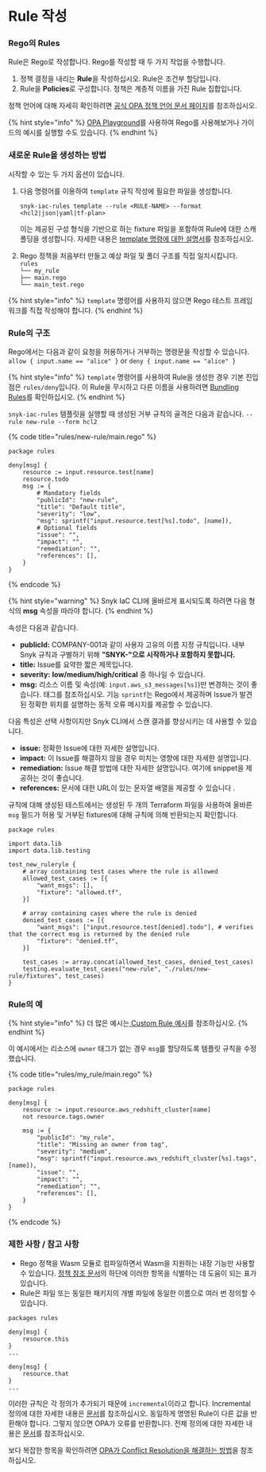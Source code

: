 # Rule 작성

### Rego의 Rules

Rule은 Rego로 작성합니다. Rego를 작성할 때 두 가지 작업을 수행합니다.

1. 정책 결정을 내리는 **Rule**을 작성하십시오. Rule은 조건부 할당입니다.
2. Rule을 **Policies**로 구성합니다. 정책은 계층적 이름을 가진 Rule 집합입니다.

정책 언어에 대해 자세히 확인하려면 [공식 OPA 정책 언어 문서 페이지](https://www.openpolicyagent.org/docs/latest/policy-language/)를 참조하십시오.

{% hint style="info" %}
[OPA Playground](https://play.openpolicyagent.org)를 사용하여 Rego를 사용해보거나 가이드의 예시를 실행할 수도 있습니다.
{% endhint %}

### 새로운 Rule을 생성하는 방법

시작할 수 있는 두 가지 옵션이 있습니다.

1.  다음 명령어를 이용하여 `template` 규칙 작성에 필요한 파일을 생성합니다.

    ```
    snyk-iac-rules template --rule <RULE-NAME> --format <hcl2|json|yaml|tf-plan>
    ```

    이는 제공된 구성 형식을 기반으로 하는 fixture 파일을 포함하여 Rule에 대한 스캐폴딩을 생성합니다. 자세한 내용은 [template 명령에 대한 설명서](https://docs.snyk.io/products/snyk-infrastructure-as-code/custom-rules/sdk-reference#template-options)를 참조하십시오.
2. Rego 정책을 처음부터 만들고 예상 파일 및 폴더 구조를 직접 일치시킵니다.\
   `rules`\
   `└── my_rule`\
   `├── main.rego`\
   `└── main_test.rego`

{% hint style="info" %}
`template` 명령어를 사용하지 않으면 Rego 테스트 프레임워크를 직접 작성해야 합니다.
{% endhint %}

### Rule의 구조

Rego에서는 다음과 같이 요청을 허용하거나 거부하는 명령문을 작성할 수 있습니다.\
`allow { input.name == "alice" }` or `deny { input.name == "alice" }`

{% hint style="info" %}
`template` 명령어를 사용하여 Rule을 생성한 경우 기본 진입점은 `rules/deny`입니다. 이 Rule을 무시하고 다른 이름을 사용하려면 [Bundling Rules](bundling-rules.md)를 확인하십시오.
{% endhint %}

`snyk-iac-rules` 템플릿을 실행할 때 생성된 거부 규칙의 골격은 다음과 같습니다. `--rule new-rule --form hcl2`

{% code title="rules/new-rule/main.rego" %}
```
package rules

deny[msg] {
	resource := input.resource.test[name]
	resource.todo
	msg := {
		# Mandatory fields
		"publicId": "new-rule",
		"title": "Default title",
		"severity": "low",
		"msg": sprintf("input.resource.test[%s].todo", [name]),
		# Optional fields
		"issue": "",
		"impact": "",
		"remediation": "",
		"references": [],
	}
}
```
{% endcode %}

{% hint style="warning" %}
Snyk IaC CLI에 올바르게 표시되도록 하려면 다음 형식의 **msg** 속성을 따라야 합니다.
{% endhint %}

속성은 다음과 같습니다.

* **publicId:** COMPANY-001과 같이 사용자 고유의 이름 지정 규칙입니다. 내부 Snyk 규칙과 구별하기 위해 **"SNYK-"으로 시작하거나 포함하지 못합니다.**
* **title:** Issue를 요약한 짧은 제목입니다.
* **severity:** **low/medium/high/critical** 중 하나일 수 있습니다.
* **msg:** 리소스 이름 및 속성(예: `input.aws_s3_messages[%s]`)만 변경하는 것이 좋습니다. 태그를 참조하십시오. 기능 `sprintf`는 Rego에서 제공하며 Issue가 발견된 정확한 위치를 설명하는 동적 오류 메시지를 제공할 수 있습니다.

다음 특성은 선택 사항이지만 Snyk CLI에서 스캔 결과를 향상시키는 데 사용할 수 있습니다.

* **issue:** 정확한 Issue에 대한 자세한 설명입니다.
* **impact:** 이 Issue를 해결하지 않을 경우 미치는 영향에 대한 자세한 설명입니다.
* **remediation:** Issue 해결 방법에 대한 자세한 설명입니다. 여기에 snippet을 제공하는 것이 좋습니다.
* **references:** 문서에 대한 URL이 있는 문자열 배열을 제공할 수 있습니다 .

규칙에 대해 생성된 테스트에서는 생성된 두 개의 Terraform 파일을 사용하여 올바른 `msg` 필드가 허용 및 거부된 fixtures에 대해 규칙에 의해 반환되는지 확인합니다.

```
package rules

import data.lib
import data.lib.testing

test_new_ruleryle {
	# array containing test cases where the rule is allowed
	allowed_test_cases := [{
		"want_msgs": [],
		"fixture": "allowed.tf",
	}]

	# array containing cases where the rule is denied
	denied_test_cases := [{
		"want_msgs": ["input.resource.test[denied].todo"], # verifies that the correct msg is returned by the denied rule
		"fixture": "denied.tf",
	}]

	test_cases := array.concat(allowed_test_cases, denied_test_cases)
	testing.evaluate_test_cases("new-rule", "./rules/new-rule/fixtures", test_cases)
}
```

### Rule의 예

{% hint style="info" %}
더 많은 예시는[ ](examples.md)[Custom Rule 예시](examples.md)를 참조하십시오.
{% endhint %}

이 예시에서는 리소스에 `owner` 태그가 없는 경우 `msg`를 할당하도록 템플릿 규칙을 수정했습니다.

{% code title="rules/my_rule/main.rego" %}
```
package rules

deny[msg] {
    resource := input.resource.aws_redshift_cluster[name]
    not resource.tags.owner
	
    msg := {
        "publicId": "my_rule",
        "title": "Missing an owner from tag",
        "severity": "medium",
        "msg": sprintf("input.resource.aws_redshift_cluster[%s].tags", [name]),
        "issue": "",
        "impact": "",
        "remediation": "",
        "references": [],
    }
}
```
{% endcode %}

### 제한 사항 / 참고 사항

* Rego 정책을 Wasm 모듈로 컴파일하면서 Wasm을 지원하는 내장 기능만 사용할 수 있습니다. [정책 참조 문서](https://www.openpolicyagent.org/docs/latest/policy-reference/)의 하단에 이러한 항목을 식별하는 데 도움이 되는 표가 있습니다.
* Rule은 파일 또는 동일한 패키지의 개별 파일에 동일한 이름으로 여러 번 정의할 수 있습니다.

```
packages rules

deny[msg] {
    resource.this
}
...

deny[msg] {
    resource.that
}
...
```

이러한 규칙은 각 정의가 추가되기 때문에 `incremental`이라고 합니다. Incremental 정의에 대한 자세한 내용은 [문서](https://www.openpolicyagent.org/docs/latest/policy-language/#incremental-definitions)를 참조하십시오. 동일하게 명명된 Rule이 다른 값을 반환해야 합니다. 그렇지 않으면 OPA가 오류를 반환합니다. 전체 정의에 대한 자세한 내용은 [문서](https://www.openpolicyagent.org/docs/latest/policy-language/#complete-definitions)를 참조하십시오.

보다 복잡한 항목을 확인하려면 [OPA가 Conflict Resolution을 해결하는 방법](https://www.openpolicyagent.org/docs/latest/faq/#conflict-resolution)을 참조하십시오.
